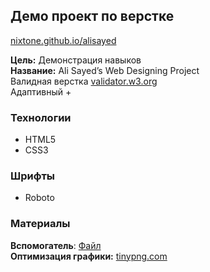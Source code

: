 ## Демо проект по верстке 
[nixtone.github.io/alisayed](https://nixtone.github.io/alisayed/)  
  
__Цель:__ Демонстрация навыков  
__Название:__ Ali Sayed’s Web Designing Project  
Валидная верстка [validator.w3.org](https://validator.w3.org/)  
Адаптивный +  
  
### Технологии
- HTML5  
- CSS3  

### Шрифты
- Roboto  

### Материалы
__Вспомогатель__: [Файл](https://www.youtube.com/watch?v=ZkYhNIxGc8k)  
__Оптимизация графики:__ [tinypng.com](https://tinypng.com/)